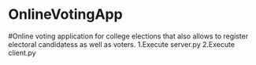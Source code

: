 # OnlineVotingApp
#Online voting application for college elections that also allows to register electoral candidatess  as well as voters.
 1.Execute server.py
 2.Execute client.py
